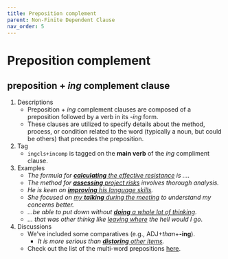 ```yaml
---
title: Preposition complement
parent: Non-Finite Dependent Clause
nav_order: 5
---
```


# Preposition complement

## preposition + *ing* complement clause

1. Descriptions
   - Preposition + *ing* complement clauses are composed of a preposition followed by a verb in its *-ing* form.
   - These clauses are utilized to specify details about the method, process, or condition related to the word (typically a noun, but could be others) that precedes the preposition.
2. Tag
   - `ingcls+incomp` is tagged on the **main verb** of the *ing* compliment clause.
3. Examples
   - *The formula for <ins>**calculating** the effective resistance</ins> is ….*
   - *The method for <ins>**assessing** project risks</ins> involves thorough analysis.*
   - *He is keen on <ins>**improving** his language skills</ins>.*
   - *She focused on <ins>my **talking** during the meeting</ins> to understand my concerns better.*
   - *...be able to put down without <ins>**doing** a whole lot of thinking</ins>*.
   - *... that was other thinkg like <ins> leaving where</ins> the hell would I go*.
4. Discussions
   - We've included some comparatives (e.g., ADJ+*than*+**-ing**).
      - *It is more serious than <ins>**distoring** other items</ins>.*
   - Check out the list of the multi-word prepositions [here](https://lcr-ads-lab.github.io/LxGrTagger-Documentation/docs/Discussions/#multi-words).
